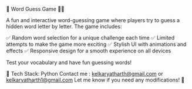 🎯 Word Guess Game 🕵️‍♂️

A fun and interactive word-guessing game where players try to guess a hidden word letter by letter. The game includes:

✅ Random word selection for a unique challenge each time
✅ Limited attempts to make the game more exciting
✅ Stylish UI with animations and effects
✅ Responsive design for a smooth experience on all devices

Test your vocabulary and have fun guessing words!

📌 Tech Stack: Python
Contact me : kelkaryatharth@gmail.com or kelkaryatharth1@gmail.com
Let me know if you need any modifications! 🚀
